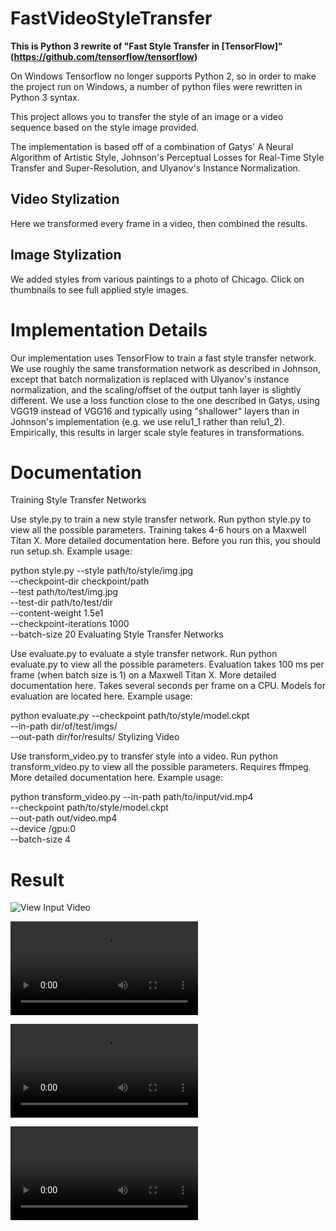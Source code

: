 # FastVideoStyleTransfer
**This is Python 3 rewrite of "Fast Style Transfer in [TensorFlow]"(https://github.com/tensorflow/tensorflow)**

On Windows Tensorflow no longer supports Python 2, so in order to make the project run on Windows, a number of python files were rewritten in Python 3 syntax.

This project allows you to transfer the style of an image or a video sequence based on the style image provided.

The implementation is based off of a combination of Gatys' A Neural Algorithm of Artistic Style, Johnson's Perceptual Losses for Real-Time Style Transfer and Super-Resolution, and Ulyanov's Instance Normalization.

## Video Stylization ##

Here we transformed every frame in a video, then combined the results. 

## Image Stylization ##

We added styles from various paintings to a photo of Chicago. Click on thumbnails to see full applied style images.    
   
# Implementation Details #

Our implementation uses TensorFlow to train a fast style transfer network. We use roughly the same transformation network as described in Johnson, except that batch normalization is replaced with Ulyanov's instance normalization, and the scaling/offset of the output tanh layer is slightly different. We use a loss function close to the one described in Gatys, using VGG19 instead of VGG16 and typically using "shallower" layers than in Johnson's implementation (e.g. we use relu1_1 rather than relu1_2). Empirically, this results in larger scale style features in transformations.

# Documentation #

Training Style Transfer Networks

Use style.py to train a new style transfer network. Run python style.py to view all the possible parameters. Training takes 4-6 hours on a Maxwell Titan X. More detailed documentation here. Before you run this, you should run setup.sh. Example usage:

python style.py --style path/to/style/img.jpg \
  --checkpoint-dir checkpoint/path \
  --test path/to/test/img.jpg \
  --test-dir path/to/test/dir \
  --content-weight 1.5e1 \
  --checkpoint-iterations 1000 \
  --batch-size 20
Evaluating Style Transfer Networks

Use evaluate.py to evaluate a style transfer network. Run python evaluate.py to view all the possible parameters. Evaluation takes 100 ms per frame (when batch size is 1) on a Maxwell Titan X. More detailed documentation here. Takes several seconds per frame on a CPU. Models for evaluation are located here. Example usage:

python evaluate.py --checkpoint path/to/style/model.ckpt \
  --in-path dir/of/test/imgs/ \
  --out-path dir/for/results/
Stylizing Video

Use transform_video.py to transfer style into a video. Run python transform_video.py to view all the possible parameters. Requires ffmpeg. More detailed documentation here. Example usage:

python transform_video.py --in-path path/to/input/vid.mp4 \
  --checkpoint path/to/style/model.ckpt \
  --out-path out/video.mp4 \
  --device /gpu:0 \
  --batch-size 4

# Result #

![View Input Video](https://github.com/trendmaster1/FastVideoStyleTransfer/tree/master/examples/results/fox_udnie.gif)

![View Output Video](https://https://github.com/trendmaster1/FastVideoStyleTransfer/tree/master/examples/results/view_out.mp4)

![Pool Input Video](https://github.com/trendmaster1/FastVideoStyleTransfer/tree/master/examples/results/pool.mp4)

![Pool Output Video](https://github.com/trendmaster1/FastVideoStyleTransfer/tree/master/examples/results/pool_output.mp4)
